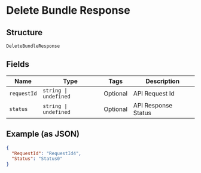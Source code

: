 
# Delete Bundle Response

## Structure

`DeleteBundleResponse`

## Fields

| Name | Type | Tags | Description |
|  --- | --- | --- | --- |
| `requestId` | `string \| undefined` | Optional | API Request Id |
| `status` | `string \| undefined` | Optional | API Response Status |

## Example (as JSON)

```json
{
  "RequestId": "RequestId4",
  "Status": "Status0"
}
```

